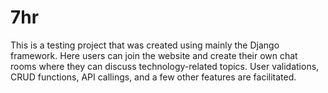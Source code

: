# 7hr

This is a testing project that was created using mainly the Django framework. Here users can join the website and create their own chat rooms where they can discuss technology-related topics. User validations, CRUD functions, API callings, and a few other features are facilitated.  
